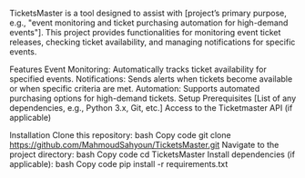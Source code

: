 TicketsMaster is a tool designed to assist with [project’s primary purpose, e.g., "event monitoring and ticket purchasing automation for high-demand events"]. This project provides functionalities for monitoring event ticket releases, checking ticket availability, and managing notifications for specific events.

Features
Event Monitoring: Automatically tracks ticket availability for specified events.
Notifications: Sends alerts when tickets become available or when specific criteria are met.
Automation: Supports automated purchasing options for high-demand tickets.
Setup
Prerequisites
[List of any dependencies, e.g., Python 3.x, Git, etc.]
Access to the Ticketmaster API (if applicable)

Installation
Clone this repository:
bash
Copy code
git clone https://github.com/MahmoudSahyoun/TicketsMaster.git
Navigate to the project directory:
bash
Copy code
cd TicketsMaster
Install dependencies (if applicable):
bash
Copy code
pip install -r requirements.txt
